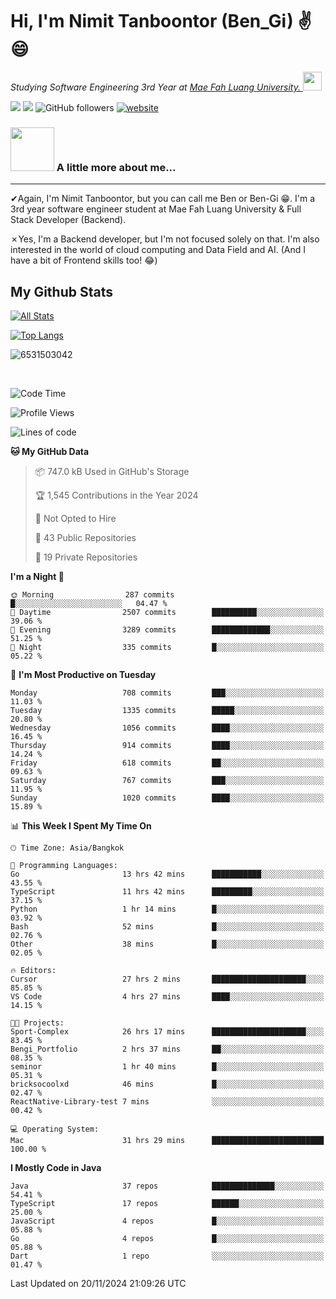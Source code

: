 # Hi, I'm Nimit Tanboontor (Ben_Gi) ✌😄
<p><em>Studying Software Engineering 3rd Year at <a href="https://en.mfu.ac.th/home.html"> Mae Fah Luang University.
</a><img src="https://media.giphy.com/media/WUlplcMpOCEmTGBtBW/giphy.gif" width="30"> </em></p>


[![](https://img.shields.io/badge/linkedin-%230077B5.svg?style=for-the-badge&logo=linkedin)]([https://www.linkedin.com/in/thanaphoom-babparn/](https://www.linkedin.com/in/nimit-tanbooutor-798139246/))
[![](https://img.shields.io/badge/Medium-12100E?style=for-the-badge&logo=medium&logoColor=white)](https://medium.com/@nimittanbooutor)
![GitHub followers](https://img.shields.io/github/followers/6531503042?label=Follow&style=social)
[![website](https://img.shields.io/badge/Website-46a2f1.svg?&style=flat-square&logo=Google-Chrome&logoColor=white&link=https://6531503042.github.io/Portfolio-BenGi/)](https://6531503042.github.io/Portfolio-BenGi/)

### <img src="https://media.giphy.com/media/VgCDAzcKvsR6OM0uWg/giphy.gif" width="70"> A little more about me...  

<hr> <!-- Horizontal line -->

&#10004;Again, I'm Nimit Tanboontor, but you can call me Ben or Ben-Gi 😁. I'm a 3rd year software engineer student at Mae Fah Luang University & Full Stack Developer (Backend).

&#10007;Yes, I'm a Backend developer, but I'm not focused solely on that. I'm also interested in the world of cloud computing and Data Field and AI. (And I have a bit of Frontend skills too! 😂)


## My Github Stats

[![All Stats](https://github-readme-stats.vercel.app/api?username=6531503042&show_icons=true&theme=algolia)](https://github.com/6531503042)

[![Top Langs](https://github-readme-stats.vercel.app/api/top-langs/?username=6531503042&layout=compact&theme=algolia)](https://github.com/6531503042)

<p><img align="center" src="https://github-readme-streak-stats.herokuapp.com/?user=6531503042&" alt="6531503042" /></p>

<br />


<!--START_SECTION:waka-->
![Code Time](http://img.shields.io/badge/Code%20Time-213%20hrs%2040%20mins-blue)

![Profile Views](http://img.shields.io/badge/Profile%20Views-7-blue)

![Lines of code](https://img.shields.io/badge/From%20Hello%20World%20I%27ve%20Written-17.6%20million%20lines%20of%20code-blue)

**🐱 My GitHub Data** 

> 📦 747.0 kB Used in GitHub's Storage 
 > 
> 🏆 1,545 Contributions in the Year 2024
 > 
> 🚫 Not Opted to Hire
 > 
> 📜 43 Public Repositories 
 > 
> 🔑 19 Private Repositories 
 > 
**I'm a Night 🦉** 

```text
🌞 Morning                287 commits         █░░░░░░░░░░░░░░░░░░░░░░░░   04.47 % 
🌆 Daytime                2507 commits        ██████████░░░░░░░░░░░░░░░   39.06 % 
🌃 Evening                3289 commits        █████████████░░░░░░░░░░░░   51.25 % 
🌙 Night                  335 commits         █░░░░░░░░░░░░░░░░░░░░░░░░   05.22 % 
```
📅 **I'm Most Productive on Tuesday** 

```text
Monday                   708 commits         ███░░░░░░░░░░░░░░░░░░░░░░   11.03 % 
Tuesday                  1335 commits        █████░░░░░░░░░░░░░░░░░░░░   20.80 % 
Wednesday                1056 commits        ████░░░░░░░░░░░░░░░░░░░░░   16.45 % 
Thursday                 914 commits         ████░░░░░░░░░░░░░░░░░░░░░   14.24 % 
Friday                   618 commits         ██░░░░░░░░░░░░░░░░░░░░░░░   09.63 % 
Saturday                 767 commits         ███░░░░░░░░░░░░░░░░░░░░░░   11.95 % 
Sunday                   1020 commits        ████░░░░░░░░░░░░░░░░░░░░░   15.89 % 
```


📊 **This Week I Spent My Time On** 

```text
🕑︎ Time Zone: Asia/Bangkok

💬 Programming Languages: 
Go                       13 hrs 42 mins      ███████████░░░░░░░░░░░░░░   43.55 % 
TypeScript               11 hrs 42 mins      █████████░░░░░░░░░░░░░░░░   37.15 % 
Python                   1 hr 14 mins        █░░░░░░░░░░░░░░░░░░░░░░░░   03.92 % 
Bash                     52 mins             █░░░░░░░░░░░░░░░░░░░░░░░░   02.76 % 
Other                    38 mins             █░░░░░░░░░░░░░░░░░░░░░░░░   02.05 % 

🔥 Editors: 
Cursor                   27 hrs 2 mins       █████████████████████░░░░   85.85 % 
VS Code                  4 hrs 27 mins       ████░░░░░░░░░░░░░░░░░░░░░   14.15 % 

🐱‍💻 Projects: 
Sport-Complex            26 hrs 17 mins      █████████████████████░░░░   83.45 % 
Bengi_Portfolio          2 hrs 37 mins       ██░░░░░░░░░░░░░░░░░░░░░░░   08.35 % 
seminor                  1 hr 40 mins        █░░░░░░░░░░░░░░░░░░░░░░░░   05.31 % 
bricksocoolxd            46 mins             █░░░░░░░░░░░░░░░░░░░░░░░░   02.47 % 
ReactNative-Library-test 7 mins              ░░░░░░░░░░░░░░░░░░░░░░░░░   00.42 % 

💻 Operating System: 
Mac                      31 hrs 29 mins      █████████████████████████   100.00 % 
```

**I Mostly Code in Java** 

```text
Java                     37 repos            ██████████████░░░░░░░░░░░   54.41 % 
TypeScript               17 repos            ██████░░░░░░░░░░░░░░░░░░░   25.00 % 
JavaScript               4 repos             █░░░░░░░░░░░░░░░░░░░░░░░░   05.88 % 
Go                       4 repos             █░░░░░░░░░░░░░░░░░░░░░░░░   05.88 % 
Dart                     1 repo              ░░░░░░░░░░░░░░░░░░░░░░░░░   01.47 % 
```




 Last Updated on 20/11/2024 21:09:26 UTC
<!--END_SECTION:waka-->
